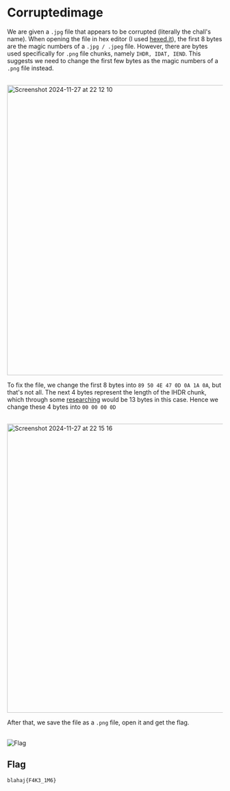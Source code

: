 # Corruptedimage

We are given a ```.jpg``` file that appears to be corrupted (literally the chall's name). When opening the file in hex editor (I used <a href="hexed.it">hexed.it</a>), the first 8 bytes are the magic numbers of a ```.jpg / .jpeg``` file. However, there are bytes used specifically for ```.png``` file chunks, namely ```IHDR, IDAT, IEND```. This suggests we need to change the first few bytes as the magic numbers of a ```.png``` file instead.

<br/><img width="677" alt="Screenshot 2024-11-27 at 22 12 10" src="https://github.com/user-attachments/assets/0850fb72-07ec-49f1-9cc8-189cd5e83d00"><br/>

To fix the file, we change the first 8 bytes into ```89 50 4E 47 0D 0A 1A 0A```, but that's not all. The next 4 bytes represent the length of the IHDR chunk, which through some <a href="">researching<a> would be 13 bytes in this case. Hence we change these 4 bytes into ```00 00 00 0D```

<br/><img width="674" alt="Screenshot 2024-11-27 at 22 15 16" src="https://github.com/user-attachments/assets/0a362884-f805-4895-a8e4-9184b2c1c732"><br/>

After that, we save the file as a ```.png``` file, open it and get the flag.

<br/>![Flag](https://github.com/user-attachments/assets/361c73a7-5cd0-4c77-b1e6-7e6213d7f4e1)<br/>

## Flag
  ```
  blahaj{F4K3_1M6}
  ```



